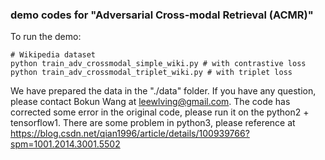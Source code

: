 ### demo codes for "Adversarial Cross-modal Retrieval (ACMR)"

To run the demo: 

    # Wikipedia dataset
    python train_adv_crossmodal_simple_wiki.py # with contrastive loss
    python train_adv_crossmodal_triplet_wiki.py # with triplet loss

We have prepared the data in the "./data" folder. If you have any question, please contact Bokun Wang at leewlving@gmail.com. 
The code has corrected some error in the original code, please run it on the python2 + tensorflow1. There are some problem in python3, please reference at
https://blog.csdn.net/qian1996/article/details/100939766?spm=1001.2014.3001.5502

